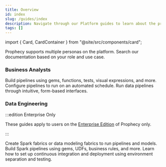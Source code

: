 ```yaml
---
title: Overview
id: index
slug: /guides/index
description: Navigate through our Platform guides to learn about the project lifecycle
tags: []
---
```


import { Card, CardContainer } from "@site/src/components/card";

Prophecy supports multiple personas on the platform. Search our documentation based on your role and use case.

### Business Analysts

<CardContainer>
  <Card title="Pipeline Development" to="/analysts/pipeline-development" icon="/img/icons/pipeline.svg">
    Build pipelines using gems, functions, tests, visual expressions, and more.
  </Card>
  <Card title="Scheduling" to="/analysts/scheduling" icon="/img/icons/CALENDAR.svg">
    Configure pipelines to run on an automated schedule.
  </Card>
  <Card title="Prophecy Apps" to="/analysts/business-applications" icon="/img/icons/publish-to-app.svg">
    Run data pipelines through intuitive, form-based interfaces.
  </Card>
</CardContainer>
<br />

### Data Engineering

:::edition Enterprise Only

These guides apply to users on the [Enterprise Edition](/getting-started/editions/) of Prophecy only.

:::

<CardContainer>
  <Card title="Fabric Setup" to="/administration/fabrics" icon="/img/icons/environment.svg">
    Create Spark fabrics or data modeling fabrics to run pipelines and models.
  </Card>
  <Card title="Pipeline Development" to="/engineers/pipeline-development" icon="/img/icons/pipeline.svg">
    Build Spark pipelines using gems, UDFs, business rules, and more.
  </Card>
  <Card title="CI/CD" to="/engineers/ci-cd" icon="/img/icons/GIT-PULL-REQUEST.svg">
    Learn how to set up continuous integration and deployment using environment separation and testing.
  </Card>
</CardContainer>
<br />
